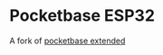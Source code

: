 
# Pocketbase ESP32 

A fork of [pocketbase extended](https://github.com/PocketBaseExtended/PocketbaseExtended) 
